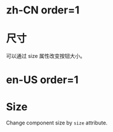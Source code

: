 # zh-CN order=1

# 尺寸

可以通过 size 属性改变按钮大小。

# en-US order=1

# Size

Change component size by `size` attribute.
